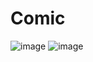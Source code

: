 # Comic
![image](https://github.com/YPankaj1/Comic/assets/90129365/ba5c6182-1393-4987-9f64-454d37bf9e6c)
![image](https://github.com/YPankaj1/Comic/assets/90129365/d10aaa54-ad8a-4443-a8ed-f93e4697cdd5)

